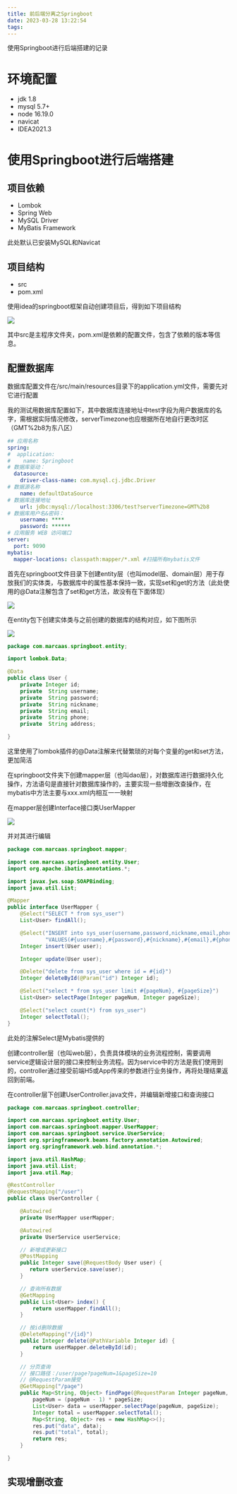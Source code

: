 ```yaml
---
title: 前后端分离之Springboot
date: 2023-03-28 13:22:54
tags:
---
```


使用Springboot进行后端搭建的记录

<!-- more -->

# 环境配置
* jdk 1.8
* mysql 5.7+
* node 16.19.0
* navicat 
* IDEA2021.3

# 使用Springboot进行后端搭建
## 项目依赖
* Lombok
* Spring Web
* MySQL Driver
* MyBatis Framework

此处默认已安装MySQL和Navicat

## 项目结构

* src
* pom.xml

使用idea的springboot框架自动创建项目后，得到如下项目结构

![](https://raw.githubusercontent.com/marcaas/hexoPicgo/master/20230328103910.png)

其中src是主程序文件夹，pom.xml是依赖的配置文件，包含了依赖的版本等信息。

## 配置数据库

数据库配置文件在/src/main/resources目录下的application.yml文件，需要先对它进行配置

我的测试用数据库配置如下，其中数据库连接地址中test字段为用户数据库的名字，需根据实际情况修改，serverTimezone也应根据所在地自行更改时区（GMT%2b8为东八区）

```yml
## 应用名称
spring:
#  application:
#    name: Springboot
# 数据库驱动：
  datasource:
    driver-class-name: com.mysql.cj.jdbc.Driver
# 数据源名称
    name: defaultDataSource
# 数据库连接地址
    url: jdbc:mysql://localhost:3306/test?serverTimezone=GMT%2b8
# 数据库用户名&密码：
    username: ****
    password: ******
# 应用服务 WEB 访问端口
server:
  port: 9090
mybatis:
  mapper-locations: classpath:mapper/*.xml #扫描所有mybatis文件
```

首先在springboot文件目录下创建entity层（也叫model层、domain层）用于存放我们的实体类，与数据库中的属性基本保持一致，实现set和get的方法（此处使用的@Data注解包含了set和get方法，故没有在下面体现）

![](https://raw.githubusercontent.com/marcaas/hexoPicgo/master/20230309102013.png)

在entity包下创建实体类与之前创建的数据库的结构对应，如下图所示

![](https://raw.githubusercontent.com/marcaas/hexoPicgo/master/20230309102359.png)

```java
package com.marcaas.springboot.entity;

import lombok.Data;

@Data
public class User {
    private Integer id;
    private  String username;
    private  String password;
    private  String nickname;
    private  String email;
    private  String phone;
    private  String address;

}
```

这里使用了lombok插件的@Data注解来代替繁琐的对每个变量的get和set方法，更加简洁

在springboot文件夹下创建mapper层（也叫dao层），对数据库进行数据持久化操作，方法语句是直接针对数据库操作的，主要实现一些增删改查操作，在mybatis中方法主要与xxx.xml内相互一一映射

在mapper层创建Interface接口类UserMapper

![](https://raw.githubusercontent.com/marcaas/hexoPicgo/master/20230309114057.png)

并对其进行编辑

```java
package com.marcaas.springboot.mapper;

import com.marcaas.springboot.entity.User;
import org.apache.ibatis.annotations.*;

import javax.jws.soap.SOAPBinding;
import java.util.List;

@Mapper
public interface UserMapper {
    @Select("SELECT * from sys_user")
    List<User> findAll();

    @Select("INSERT into sys_user(username,password,nickname,email,phone,address) " +
            "VALUES(#{username},#{password},#{nickname},#{email},#{phone},#{address})")
    Integer insert(User user);

    Integer update(User user);

    @Delete("delete from sys_user where id = #{id}")
    Integer deleteById(@Param("id") Integer id);

    @Select("select * from sys_user limit #{pageNum}, #{pageSize}")
    List<User> selectPage(Integer pageNum, Integer pageSize);

    @Select("select count(*) from sys_user")
    Integer selectTotal();
}

```

此处的注解Select是Mybatis提供的

创建controller层（也叫web层），负责具体模块的业务流程控制，需要调用service逻辑设计层的接口来控制业务流程。因为service中的方法是我们使用到的，controller通过接受前端H5或App传来的参数进行业务操作，再将处理结果返回到前端。

在controller层下创建UserController.java文件，并编辑新增接口和查询接口

```java
package com.marcaas.springboot.controller;

import com.marcaas.springboot.entity.User;
import com.marcaas.springboot.mapper.UserMapper;
import com.marcaas.springboot.service.UserService;
import org.springframework.beans.factory.annotation.Autowired;
import org.springframework.web.bind.annotation.*;

import java.util.HashMap;
import java.util.List;
import java.util.Map;

@RestController
@RequestMapping("/user")
public class UserController {

    @Autowired
    private UserMapper userMapper;

    @Autowired
    private UserService userService;

    // 新增或更新接口
    @PostMapping
    public Integer save(@RequestBody User user) {
       return userService.save(user);
    }

    // 查询所有数据
    @GetMapping
    public List<User> index() {
        return userMapper.findAll();
    }

    // 按id删除数据
    @DeleteMapping("/{id}")
    public Integer delete(@PathVariable Integer id) {
        return userMapper.deleteById(id);
    }

    // 分页查询
    // 接口路径：/user/page?pageNum=1&pageSize=10
    // @RequestParam接受
    @GetMapping("/page")
    public Map<String, Object> findPage(@RequestParam Integer pageNum, @RequestParam Integer pageSize) {
        pageNum = (pageNum - 1) * pageSize;
        List<User> data = userMapper.selectPage(pageNum, pageSize);
        Integer total = userMapper.selectTotal();
        Map<String, Object> res = new HashMap<>();
        res.put("data", data);
        res.put("total", total);
        return res;
    }

}

```
## 实现增删改查

